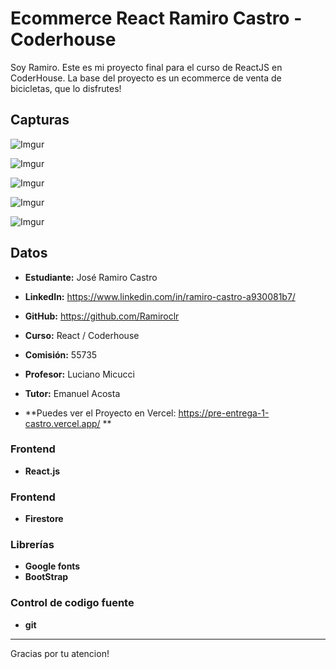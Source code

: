 # Ecommerce React Ramiro Castro - Coderhouse

Soy Ramiro. Este es mi proyecto final para el curso de ReactJS en CoderHouse.
La base del proyecto es un ecommerce de venta de bicicletas, que lo disfrutes!

## Capturas

![Imgur](https://i.imgur.com/Tl20UVE.png)

![Imgur](https://i.imgur.com/CIpum3Q.png)

![Imgur](https://i.imgur.com/4G7SyIf.png)

![Imgur](https://i.imgur.com/NvWr0p2.png)

![Imgur](https://i.imgur.com/EJyFGAx.png)


## Datos

* **Estudiante:** José Ramiro Castro

* **LinkedIn:** https://www.linkedin.com/in/ramiro-castro-a930081b7/

* **GitHub:** https://github.com/Ramiroclr


* **Curso:** React / Coderhouse

* **Comisión:** 55735

* **Profesor:** Luciano Micucci

* **Tutor:** Emanuel Acosta


* **Puedes ver el Proyecto en Vercel:  https://pre-entrega-1-castro.vercel.app/ ** 


### Frontend

* **React.js**

### Frontend

* **Firestore**

### Librerías 

* **Google fonts**
* **BootStrap**

### Control de codigo fuente

* **git**

-------------------------------------------------

Gracias por tu atencion!





